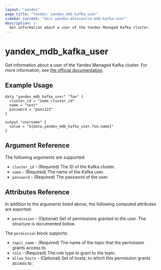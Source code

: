 ```yaml
---
layout: "yandex"
page_title: "Yandex: yandex_mdb_kafka_user"
sidebar_current: "docs-yandex-datasource-mdb-kafka-user"
description: |-
  Get information about a user of the Yandex Managed Kafka cluster.
---
```


# yandex\_mdb\_kafka\_user

Get information about a user of the Yandex Managed Kafka cluster. For more information, see
[the official documentation](https://cloud.yandex.com/docs/managed-kafka/concepts).

## Example Usage

```hcl
data "yandex_mdb_kafka_user" "foo" {
  cluster_id = "some_cluster_id"
  name = "test"
  password = "pass123"
}

output "username" {
  value = "${data.yandex_mdb_kafka_user.foo.name}"
}
```

## Argument Reference

The following arguments are supported:

* `cluster_id` - (Required) The ID of the Kafka cluster.
* `name` - (Required) The name of the Kafka user.
* `password` - (Required) The password of the user.

## Attributes Reference

In addition to the arguments listed above, the following computed attributes are
exported:

* `permission` - (Optional) Set of permissions granted to the user. The structure is documented below.

The `permission` block supports:

* `topic_name` - (Required) The name of the topic that the permission grants access to.
* `role` - (Required) The role type to grant to the topic.
* `allow_hosts` - (Optional) Set of hosts, to which this permission grants access to.